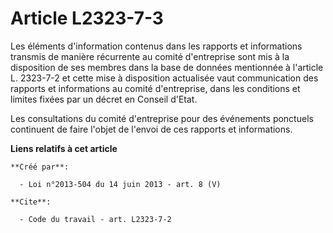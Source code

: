 # Article L2323-7-3

Les éléments d'information contenus dans les rapports et informations transmis de manière récurrente au comité d'entreprise
sont mis à la disposition de ses membres dans la base de données mentionnée à l'article L. 2323-7-2 et cette mise à
disposition actualisée vaut communication des rapports et informations au comité d'entreprise, dans les conditions et limites
fixées par un décret en Conseil d'Etat. 

Les consultations du comité d'entreprise pour des événements ponctuels continuent de faire l'objet de l'envoi de ces rapports
et informations.

**Liens relatifs à cet article**

	**Créé par**:

	  - Loi n°2013-504 du 14 juin 2013 - art. 8 (V)

	**Cite**:

	  - Code du travail - art. L2323-7-2
